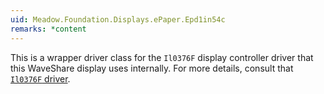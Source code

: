 ```yaml
---
uid: Meadow.Foundation.Displays.ePaper.Epd1in54c
remarks: *content
---
```


This is a wrapper driver class for the `Il0376F` display controller driver that this WaveShare display uses internally. For more details, consult that [`Il0376F` driver](/docs/api/Meadow.Foundation/Meadow.Foundation.Displays.Il0376F.html).
